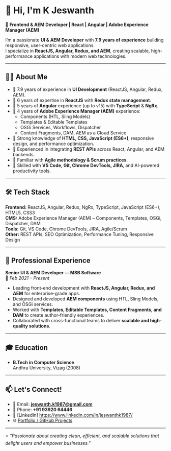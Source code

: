 # 👋 Hi, I'm K Jeswanth  

🚀 **Frontend & AEM Developer | React | Angular | Adobe Experience Manager (AEM)**  

I’m a passionate **UI & AEM Developer** with **7.9 years of experience** building responsive, user-centric web applications.  
I specialize in **ReactJS, Angular, Redux, and AEM**, creating scalable, high-performance applications with modern web technologies.  

---

## 🧑‍💻 About Me
- 🔹 7.9 years of experience in **UI Development** (ReactJS, Angular, Redux, AEM).  
- 🔹 6 years of expertise in **ReactJS** with **Redux state management**.  
- 🔹 5 years of **Angular** experience (up to v15) with **TypeScript** & **NgRx**.  
- 🔹 4 years of **Adobe Experience Manager (AEM)** experience:  
  - Components (HTL, Sling Models)  
  - Templates & Editable Templates  
  - OSGi Services, Workflows, Dispatcher  
  - Content Fragments, DAM, AEM as a Cloud Service  
- 🔹 Strong knowledge of **HTML, CSS, JavaScript (ES6+)**, responsive design, and performance optimization.  
- 🔹 Experienced in integrating **REST APIs** across React, Angular, and AEM backends.  
- 🔹 Familiar with **Agile methodology & Scrum practices**.  
- 🔹 Skilled with **VS Code, Git, Chrome DevTools, JIRA**, and AI-powered productivity tools.  

---

## 🛠️ Tech Stack
**Frontend:** ReactJS, Angular, Redux, NgRx, TypeScript, JavaScript (ES6+), HTML5, CSS3  
**CMS:** Adobe Experience Manager (AEM) – Components, Templates, OSGi, Dispatcher, DAM  
**Tools:** Git, VS Code, Chrome DevTools, JIRA, Agile/Scrum  
**Other:** REST APIs, SEO Optimization, Performance Tuning, Responsive Design  

---

## 💼 Professional Experience

**Senior UI & AEM Developer — MSB Software**  
📅 *Feb 2021 – Present*  
- Leading front-end development with **ReactJS, Angular, Redux, and AEM** for enterprise-grade apps.  
- Designed and developed **AEM components** using HTL, Sling Models, and OSGi services.  
- Worked with **Templates, Editable Templates, Content Fragments, and DAM** to create author-friendly experiences.  
- Collaborated with cross-functional teams to deliver **scalable and high-quality solutions**.  

---

## 🎓 Education
- **B.Tech in Computer Science**  
  Andhra University, Vizag (2008)  

---

## 📫 Let's Connect!
- 📧 Email: **jeswanth.k1987@gmail.com**  
- 📱 Phone: **+91 93920 64446**  
- 💼 [LinkedIn] https://www.linkedin.com/in/jeswanthk1987/  
- 🌐 [Portfolio / GitHub Projects](https://github.com/your-username)  

---

⭐️ *"Passionate about creating clean, efficient, and scalable solutions that delight users and empower businesses."*  
